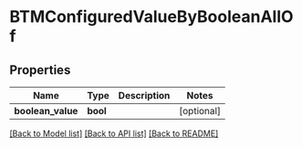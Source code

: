 # BTMConfiguredValueByBooleanAllOf

## Properties
Name | Type | Description | Notes
------------ | ------------- | ------------- | -------------
**boolean_value** | **bool** |  | [optional] 

[[Back to Model list]](../README.md#documentation-for-models) [[Back to API list]](../README.md#documentation-for-api-endpoints) [[Back to README]](../README.md)


